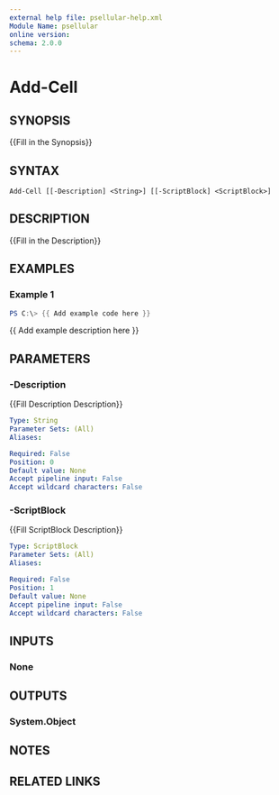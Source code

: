 ```yaml
---
external help file: psellular-help.xml
Module Name: psellular
online version:
schema: 2.0.0
---
```


# Add-Cell

## SYNOPSIS
{{Fill in the Synopsis}}

## SYNTAX

```
Add-Cell [[-Description] <String>] [[-ScriptBlock] <ScriptBlock>]
```

## DESCRIPTION
{{Fill in the Description}}

## EXAMPLES

### Example 1
```powershell
PS C:\> {{ Add example code here }}
```

{{ Add example description here }}

## PARAMETERS

### -Description
{{Fill Description Description}}

```yaml
Type: String
Parameter Sets: (All)
Aliases:

Required: False
Position: 0
Default value: None
Accept pipeline input: False
Accept wildcard characters: False
```

### -ScriptBlock
{{Fill ScriptBlock Description}}

```yaml
Type: ScriptBlock
Parameter Sets: (All)
Aliases:

Required: False
Position: 1
Default value: None
Accept pipeline input: False
Accept wildcard characters: False
```

## INPUTS

### None

## OUTPUTS

### System.Object
## NOTES

## RELATED LINKS
